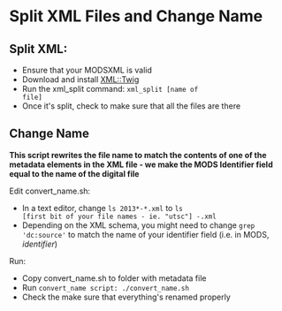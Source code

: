 Split XML Files and Change Name
============

Split XML:
----------

- Ensure that your MODSXML is valid
- Download and install [XML::Twig](http://search.cpan.org/~mirod/XML-Twig-3.48/Twig.pm)
- Run the xml_split command: <code>xml_split [name of file]</code>
- Once it's split, check to make sure that all the files are there


Change Name
-----------
**This script rewrites the file name to match the contents of one of the metadata elements in the XML file - we make the MODS Identifier field equal to the name of the digital file**

Edit convert_name.sh:
- In a text editor, change <code>ls 2013*-*.xml</code> to <code>ls [first bit of your file names - ie. "utsc"] *-*.xml</code>
- Depending on the XML schema, you might need to change <code>grep 'dc:source'</code> to match the name of your identifier field (i.e. in MODS, *identifier*)

Run:
- Copy convert_name.sh to folder with metadata file
- Run <code>convert_name script: ./convert_name.sh</code>
- Check the make sure that everything's renamed properly
